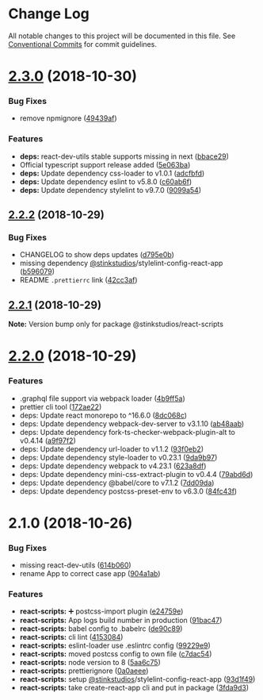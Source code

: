 # Change Log

All notable changes to this project will be documented in this file.
See [Conventional Commits](https://conventionalcommits.org) for commit guidelines.

# [2.3.0](https://github.com/Stinkstudios/npm-packages/compare/@stinkstudios/react-scripts@2.2.2...@stinkstudios/react-scripts@2.3.0) (2018-10-30)


### Bug Fixes

* remove npmignore ([49439af](https://github.com/Stinkstudios/npm-packages/commit/49439af))


### Features

* **deps:** react-dev-utils stable supports missing in next ([bbace29](https://github.com/Stinkstudios/npm-packages/commit/bbace29))
* Official typescript support release added ([5e063ba](https://github.com/Stinkstudios/npm-packages/commit/5e063ba))
* **deps:** Update dependency css-loader to v1.0.1 ([adcfbfd](https://github.com/Stinkstudios/npm-packages/commit/adcfbfd))
* **deps:** Update dependency eslint to v5.8.0 ([c60ab6f](https://github.com/Stinkstudios/npm-packages/commit/c60ab6f))
* **deps:** Update dependency stylelint to v9.7.0 ([9099a54](https://github.com/Stinkstudios/npm-packages/commit/9099a54))





## [2.2.2](https://github.com/Stinkstudios/npm-packages/compare/@stinkstudios/react-scripts@2.2.1...@stinkstudios/react-scripts@2.2.2) (2018-10-29)


### Bug Fixes

* CHANGELOG to show deps updates ([d795e0b](https://github.com/Stinkstudios/npm-packages/commit/d795e0b))
* missing dependency [@stinkstudios](https://github.com/stinkstudios)/stylelint-config-react-app ([b596079](https://github.com/Stinkstudios/npm-packages/commit/b596079))
* README `.prettierrc` link ([42cc3af](https://github.com/Stinkstudios/npm-packages/commit/42cc3af))





## [2.2.1](https://github.com/Stinkstudios/npm-packages/compare/@stinkstudios/react-scripts@2.2.0...@stinkstudios/react-scripts@2.2.1) (2018-10-29)

**Note:** Version bump only for package @stinkstudios/react-scripts





# [2.2.0](https://github.com/Stinkstudios/npm-packages/compare/@stinkstudios/react-scripts@2.1.0...@stinkstudios/react-scripts@2.2.0) (2018-10-29)


### Features

* .graphql file support via webpack loader ([4b9ff5a](https://github.com/Stinkstudios/npm-packages/commit/4b9ff5a))
* prettier cli tool ([172ae22](https://github.com/Stinkstudios/npm-packages/commit/172ae22))
* deps: Update react monorepo to ^16.6.0 ([8dc068c](https://github.com/Stinkstudios/npm-packages/commit/8dc068c8dcedeee40861b7aa79e78cda1f9d62dd))
* deps: Update dependency webpack-dev-server to v3.1.10 ([ab48aab](https://github.com/Stinkstudios/npm-packages/commit/ab48aab8158975960374814b34a50564b35883c1))
* deps: Update dependency fork-ts-checker-webpack-plugin-alt to v0.4.14 ([a9f97f2](https://github.com/Stinkstudios/npm-packages/commit/a9f97f23b1e73749756f1fed82a45cabf1164ee9))
* deps: Update dependency url-loader to v1.1.2 ([93f0eb2](https://github.com/Stinkstudios/npm-packages/commit/93f0eb26b14a6baabfbc620ad558ef3da6f595db))
* deps: Update dependency style-loader to v0.23.1 ([9da9b97](https://github.com/Stinkstudios/npm-packages/commit/9da9b979e836f6bbe11df6f729362051e3756c7a))
* deps: Update dependency webpack to v4.23.1 ([623a8df](https://github.com/Stinkstudios/npm-packages/commit/623a8df0c47cc2c99800c44c86c7ab815ebbeb14))
* deps: Update dependency mini-css-extract-plugin to v0.4.4 ([79abd6d](https://github.com/Stinkstudios/npm-packages/commit/79abd6d2222f3f70135defbe830dec8e1bf21d98))
* deps: Update dependency @babel/core to v7.1.2 ([7dd09da](https://github.com/Stinkstudios/npm-packages/commit/7dd09da3b1d5bfd1681271a4b6320bcf872a2b70))
* deps: Update dependency postcss-preset-env to v6.3.0 ([84fc43f](https://github.com/Stinkstudios/npm-packages/commit/84fc43f380445fa56f4f7527e19840f5176ac200))

# 2.1.0 (2018-10-26)


### Bug Fixes

* missing react-dev-utils ([614b060](https://github.com/Stinkstudios/npm-packages/commit/614b060))
* rename App to correct case app ([904a1ab](https://github.com/Stinkstudios/npm-packages/commit/904a1ab))


### Features

* **react-scripts:** ➕ postcss-import plugin ([e24759e](https://github.com/Stinkstudios/npm-packages/commit/e24759e))
* **react-scripts:** App logs build number in production ([91bac47](https://github.com/Stinkstudios/npm-packages/commit/91bac47))
* **react-scripts:** babel config to .babelrc ([de90c89](https://github.com/Stinkstudios/npm-packages/commit/de90c89))
* **react-scripts:** cli lint ([4153084](https://github.com/Stinkstudios/npm-packages/commit/4153084))
* **react-scripts:** eslint-loader use .eslintrc config ([99229e9](https://github.com/Stinkstudios/npm-packages/commit/99229e9))
* **react-scripts:** moved postcss config to own file ([c7dac54](https://github.com/Stinkstudios/npm-packages/commit/c7dac54))
* **react-scripts:** node version to 8 ([5aa6c75](https://github.com/Stinkstudios/npm-packages/commit/5aa6c75))
* **react-scripts:** prettierignore ([0a0aeee](https://github.com/Stinkstudios/npm-packages/commit/0a0aeee))
* **react-scripts:** setup [@stinkstudios](https://github.com/stinkstudios)/stylelint-config-react-app ([93d1f49](https://github.com/Stinkstudios/npm-packages/commit/93d1f49))
* **react-scripts:** take create-react-app cli and put in package ([3fda9d3](https://github.com/Stinkstudios/npm-packages/commit/3fda9d3))
